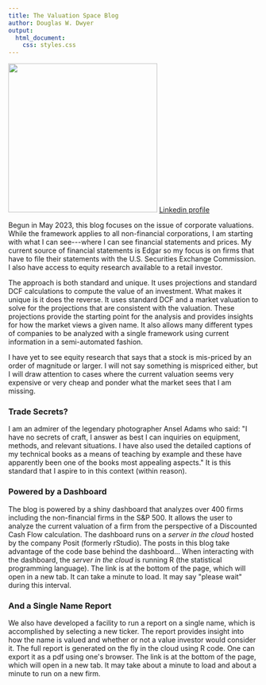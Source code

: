 ```yaml
---
title: The Valuation Space Blog
author: Douglas W. Dwyer
output: 
  html_document:
    css: styles.css
---
```


[<img src="/./about_files/cliff-event7088.jpg" alt=""  height="300px" />](https://www.linkedin.com/in/douglas-dwyer-dd/)
 <a href='https://www.linkedin.com/in/douglas-dwyer-dd/' target="_blank">Linkedin profile</a>


Begun in May 2023, this blog focuses on the issue of corporate valuations. While the framework applies to all non-financial corporations, I am starting with what I can see---where I can see financial statements and prices.  My current source of financial statements is Edgar so my focus is on firms that have to file their statements with the U.S. Securities Exchange Commission. I also have access to equity research available to a retail investor.

The approach is both standard and unique. It uses projections and standard DCF calculations to compute the value of an investment. What makes it unique is it does the reverse.  It uses standard DCF and a market valuation to solve for the projections that are consistent with the valuation. These projections provide the starting point for the analysis and provides insights for how the market views a given name. It also allows many different types of companies to be analyzed with a single framework using current information in a semi-automated fashion.

I have yet to see equity research that says that a stock is mis-priced by an order of magnitude or larger. I will not say something is mispriced either, but I will draw attention to cases where the current valuation seems very expensive or very cheap and ponder what the market sees that I am missing.

### Trade Secrets?

I am an admirer of the legendary photographer Ansel Adams who said: "I have no secrets of craft, I answer as best I can inquiries on equipment, methods, and relevant situations. I have also used the detailed captions of my technical books as a means of teaching by example and these have apparently been one of the books most appealing aspects." It is this standard that I aspire to in this context (within reason).



### Powered by a Dashboard

The blog is powered by a shiny dashboard that analyzes over 400 firms including the non-financial firms in the S&P 500.  It allows the user to analyze the current valuation of a firm from the perspective of a Discounted Cash Flow calculation. The dashboard runs on a _server in the cloud_ hosted by the company Posit (formerly rStudio).  The posts in this blog take advantage of the code base behind the dashboard...  When interacting with the dashboard, the _server in the cloud_ is running R (the statistical programming language).  The link is at the bottom of the page, which will open in a new tab.   It can take a minute to load.  It may say "please wait" during this interval.


### And a Single Name Report

We also have developed a facility to run a report on a single name, which is accomplished by selecting a new ticker.  The report provides insight into how the name is valued and whether or not a value investor would consider it. The full report is generated on the fly in the cloud using R code. One can export it as a pdf using one's browser.  The link is at the bottom of the page, which will open in a new tab.  It may take about a minute to load and about a minute to run on a new firm.




